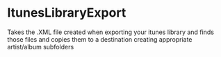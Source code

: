 # ItunesLibraryExport
Takes the .XML file created when exporting your itunes library and finds those files and copies them to a destination creating appropriate artist/album subfolders
